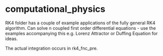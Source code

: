 # computational_physics

RK4 folder has a couple of example applications of the fully general RK4 algorithm. Can solve n coupled first order differential equations - use the examples accompanying this e.g. Lorenz Attractor or Duffing Equation for ideas. 

The actual integration occurs in rk4_fnc_pre.
